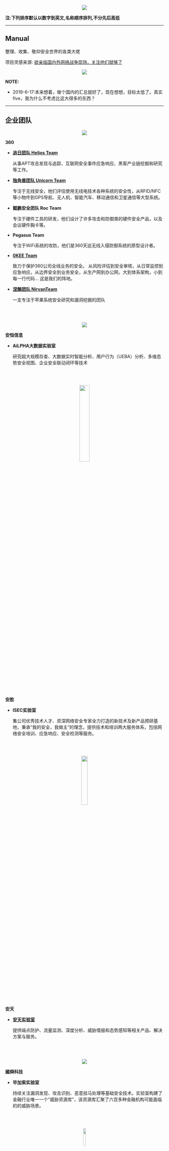 <p align="center">
    <img src=".//img/logo.png">
</p>

**注:下列排序默认以数字到英文,名称顺序排列,不分先后高低**

---

## Manual
整理、收集、敬仰安全世界的各类大佬

项目灵感来源: [欲亲临国内外网络战争现场，关注他们就够了](https://mp.weixin.qq.com/s/QaYPI8z4bXLUChuOrNxC-A)

<p align="center">
    <img src=".//img/readme.jpg">
</p>

**NOTE:**
- 2019-6-17:本来想着，做个国内的汇总就好了，现在想想，目标太低了。真实five，我为什么不考虑比这大得多的东西？

---

## 企业团队

<p align="center">
    <img src=".//img/360.png">
</p>

**360**
- **[追日团队 Helios Team](http://zhuiri.360.cn/index-eng.php)**

    从事APT攻击发现与追踪、互联网安全事件应急响应、黑客产业链挖掘和研究等工作。

- **[独角兽团队 Unicorn Team](http://unicorn.360.cn/)**

    专注于无线安全，他们评估使用无线电技术各种系统的安全性，从RFID/NFC等小物件到GPS导航、无人机、智能汽车、移动通信和卫星通信等大型系统。

- **鲲鹏安全团队 Roc Team**

    专注于硬件工具的研发，他们设计了许多攻击和防御类的硬件安全产品，以及会议硬件胸卡等。

- **Pegasus Team**

    专注于WiFi系统的攻防，他们是360天巡无线入侵防御系统的原型设计者。

- **[0KEE Team](https://0kee.360.cn)**

    致力于保护360公司全线业务的安全。
    从风险评估到安全审核，从日常监控到应急响应，从边界安全到业务安全，从生产网到办公网，大到体系架构，小到每一行代码... 这是我们的阵地。

- **[涅槃团队 NirvanTeam](http://nirvan.360.cn)**

    一支专注于苹果系统安全研究和漏洞挖掘的团队

<br><br>
<p align="center">
    <img src=".//img/安恒信息.png">
</p>

**安恒信息**
- **AiLPHA大数据实验室**

    研究超大规模存查、大数据实时智能分析、用户行为（UEBA）分析、多维态势安全视图、企业安全联动闭环等技术

<br><br>
<p align="center">
    <img src=".//img/安胜.png" width="25%">
</p>

**安胜**
- **ISEC实验室**

    集公司优秀技术人才、资深网络安全专家全力打造的新技术及新产品预研基地，秉承“我的安全，我做主”的理念，提供技术和培训两大服务体系，包括网络安全培训、应急响应、安全检测等服务。

<br><br>
<p align="center">
    <img src=".//img/安天.png" width="20%">
</p>

**安天**
- **[安天实验室](https://www.antiy.com/index.html)**

    提供端点防护、流量监测、深度分析、威胁情报和态势感知等相关产品、解决方案与服务。

<br><br>
<p align="center">
    <img src=".//img/國舜科技.png">
</p>

**國舜科技**
- **毕加索实验室**

    持续关注漏洞发现、攻击识别、恶意挂马处理等基础安全技术。实验室构建了金融行业唯一一个“威胁资源库”，该资源库汇聚了六百多种金融机构可能面临的的威胁场景。

<br><br>
<p align="center">
    <img src=".//img/VSP.png" width="12%">
</p>

**揆安网络科技**
- **VSP**

    成员拥有CISP，RHCA、OSCP、CCIE等资质认证擅长于安卓系统、蓝牙交互、嵌入式linex的安全分析与检查。

<br><br>
<p align="center">
    <img src=".//img/奇安信.png">
</p>

**[奇安信](https://www.qianxin.com/threat/threatenterprisenetwork)**
- **观星实验室**

    主要的研究方向包括红队测试、应急响应与攻击溯源（DFIR）以及安全工具研发（ThreatHuting）方向，致力于为企业客户提供全方位专业的安全技术支持。

- **天擎实验室 - Skylar Team**

- **天堤网络安全实验室- SkyWall Team**

- **天巡实验室**

    天巡实验室负责无线局域网攻防技术的探索与研究

- **云影实验室**

    云影实验室，是奇安信专注于网络攻防研究的安全团队

- **天眼实验室 - 红雨滴**

    奇安信旗下的高级威胁研究团队红雨滴（天眼实验室），成立于2015年，持续运营奇安信威胁情报中心至今，专注于APT攻击类高级威胁的研究，是国内首个发布并命名“海莲花”（APT-C-00，OceanLotus）APT攻击团伙的安全研究团队，也是当前奇安信威胁情报中心的主力威胁分析技术支持团队，具备0day漏洞发现能力。

<br><br>
<p align="center">
    <img src=".//img/启明星辰.png" width="20%">
</p>

**启明星辰**
- **ADLab**

    启明星辰积极防御实验室（ADLab）成立于1999年，是中国安全行业最早成立的攻防技术研究实验室之一，微软MAPP计划核心成员。截至目前，ADLab通过CVE发布Windows、Linux、Unix等操作系统安全或软件漏洞近300个，持续保持亚洲领先并确立了其在国际网络安全领域的核心地位。实验室研究方向涵盖操作系统与应用系统安全研究、移动智能终端安全研究、物联网智能设备安全研究、Web安全研究、工控系统安全研究、云安全研究。研究成果应用于产品核心技术研究、国家重点科技项目攻关、专业安全服务等。

<br><br>
<p align="center">
    <img src=".//img/四叶草安全.png" width="20%">
</p>

**四叶草安全**
- **CloverSec**

<br><br>
<p align="center">
    <img src=".//img/Tencent.png" width="20%">
</p>

**[Tencent](https://slab.qq.com/labs.html)**
- **[科恩实验室](https://keenlab.tencent.com/zh/)**

    实验室专注于国际范围内主流操作系统、互联网和移动互联网应用、云计算技术及物联网设备的前沿安全攻防技术研究。

- **[玄武实验室](https://xlab.tencent.com/cn/)**

    发现影响整个条码阅读器行业二十年的严重安全漏洞，世界首次实现通过发射激光入侵系统。

- **湛泸实验室**

    创新的实现了数据通道、利用SEH异常链表和DVE（数据虚拟执行）等漏洞攻防技术。

- **云鼎实验室**

    关注腾讯云安全体系建设，专注于云上网络环境的攻防研究和安全运营，以及基于机器学习等前沿技术理念打造云安全产品。

- **[反病毒实验室](https://tav.qq.com/)**

    自研的TAV杀毒引擎已获得国际七大著名第三方测评机构认证。实验室旗下的哈勃分析系统，可有效识别恶意样本。

- **[移动安全实验室](https://yaq.qq.com/)**

    通过终端安全平台、网络安全平台和硬件安全平台为移动产业打造云管端全方位的安全解决方案。

<br><br>
<p align="center">
    <img src=".//img/天融信.png" width="23%">
</p>

**天融信**
- **[阿尔法实验室](http://blog.topsec.com.cn/)**

    0DAY漏洞挖掘及分析主要针对以下方向进行，WEB应用漏洞、安全产品漏洞、应用程序漏洞、操作系统漏洞、数据库漏洞、网络设备漏洞。

<br><br>
<p align="center">
    <img src=".//img/无糖信息.png" width="20%">
</p>

**无糖信息**
- **阿斯巴甜攻防实验室**

    无糖信息阿斯巴甜攻防实验室由国内知名安全团队PKAV于2017年组建，由PKAV核心精锐技术成员组成，致力于反网络犯罪领域的安全技术研究与产品研发，参与无糖信息反电话诈骗平台、反网络诈骗平台、反网络传销平台等反网络犯罪相关自动化实战平台的核心技术攻坚，同时为各地提供网络犯罪案件协查和技术攻坚支持，为国家及各省市相关执法部门在反网络犯罪领域做出了积极的贡献，获得公安部、各省、市公安机关的一致肯定及官方感谢。

<br><br>
<p align="center">
    <img src=".//img/知道创宇.png" width="20%">
</p>

**知道创宇**
- 404实验室

---

## 公众号
### 渗透测试 & 漏洞研究


### 电子取证


### 威胁情报
- **黑鸟**

    战略情报以及网络空间安全情报
    <p align="center">
        <img src=".//img/hnwx.png" width="10%" height="10%">
    </p>

- **奇安信威胁情报中心**

    奇安信旗下的高级威胁研究团队红雨滴（天眼实验室），成立于2015年，持续运营奇安信威胁情报中心至今，专注于APT攻击类高级威胁的研究，是国内首个发布并命名“海莲花”（APT-C-00，OceanLotus）APT攻击团伙的安全研究团队，也是当前奇安信威胁情报中心的主力威胁分析技术支持团队，具备0day漏洞发现能力。
    报告主要发布于其公众号
    <p align="center">
        <img src=".//img/qaxwx.png" width="10%" height="10%">
    </p>




---

## 国内博客
### 企业类博客
- **[御见威胁情报中心](https://s.tencent.com/research/report/)**

    腾讯御见威胁情报中心，是一个涵盖全球多维数据的情报分析、威胁预警分析平台。依托顶尖安全专家团队支撑，帮助安全分析人员快速、准确对可疑事件进行预警、溯源分析。

- **[微步情报局](https://x.threatbook.cn/nodev4/vb4/list)**

    微步在线，专注于威胁情报领域的专业公司，旗下情报社区会经常发布有质量的网络战争报告，用户名为微步情报局。

- **[安天CERT](https://www.antiy.cn/research/notice&report/research_report/index.html)**

    安天的CERT团队为公众提供重大恶意代码和安全事件的应急响应服务。在历史上，安天率先发现了红色代码II、口令蠕虫等恶意代码，对冲击波、魔波、震荡波、震网、火焰、Adrd、CarrierIQ等恶意代码或PUA也提供了深度的分析报告和有效的应对方案。

- **[360 核心安全技术博客](http://blogs.360.cn/)**

    这个著名博客就不多说了，同样会不定期发布网络战争类报告。

### 个人/团队博客

- **[90sec](https://forum.90sec.com/)**

- **[chaMd5](http://www.chamd5.org)**

- **[红日](http://sec-redclub.com/index.php)**

- **[米斯特](https://www.hi-ourlife.com/)**

- **[破晓团队](http://www.secbug.org/)**

- **[网络尖刀](https://www.1aq.com/index.html)**











## 国外博客
### 企业类博客

- **[卡巴斯基](https://securelist.com/)(俄罗斯)**

    全球研究与分析团队 (GReAT) 成立于 2008 年，是卡巴斯基实验室的核心运营团队，该团队发现了全球的 APT、网络间谍活动、主要恶意软件、勒索软件和地下网络罪犯发展趋势。如今 GReAT 由全球 40 多名专家组成，分布在俄罗斯、欧洲、美洲、亚洲和中东。

- **[Group-IB](https://www.group-ib.com/blog/)(俄罗斯)**

    Group-IB是预防和调查高科技犯罪和在线欺诈的全球领导者之一。自2003年以来，该公司一直活跃在计算机取证和信息安全领域，保护最大的国际公司免受经济损失和声誉风险。
    很多大型报告都出自他手，号称最熟悉俄罗斯本土APT组织的公司


- **[ESET](https://www.welivesecurity.com/)(斯洛伐克)**

    ESET是总部位于斯洛伐克布拉迪斯拉发的一家世界知名的电脑安全软件公司，创立于1992年，由两家私有公司合并而成，最知名的产品为NOD32防毒软件。
    ESET此前发布的报告，详细，精准，给众多报告提供了参考链接和素材。

- **[FireEye](https://www.fireeye.com/blog/threat-research.html)(美国)**

    FireEye 作为安全界的神话之一，其在2012年后能够获得快速发展壮大，不仅恰逢当时全球网络安全环境需求新技术的大背景，以及新生领导力量的入驻，还包括美国军民融合模式对产业发展的巨大推动力。
    火眼披露的网络攻击涉及全球除美之外的所有国家和地区，百无禁忌。

- **[赛门铁克](https://www.symantec.com/blogs/threat-intelligence)(美国)**
    一家提供安全产品和解决方案以保护中小型企业远离高级威胁、恶意软件和其他网络攻击。
    著名杀软诺顿便在他们公司旗下，总部美国，老牌杀毒厂商，实力没得说。


- **[Cylance](https://threatvector.cylance.com/en_us/category/research-and-intelligence.html)(美国)**
    Cylance是世界上第一家用人工智能，机器学习来维护网络安全的公司。它致力于帮助终端使用者，公司，政府解决最复杂的网络安全问题。Cylance通过探究黑客心理，研发出一套不同于传统黑名单白名单的一套复杂的数学模型与算法，从而提供了对于顶级网络威胁的防御办法。

- **[CrowdStrike](https://www.crowdstrike.com/blog/category/threat-intel-research/)(美国)**

    人工智能支持的虚拟安全平台CrowdStrike专注于终端保护和威胁检测智能，这家位于加州桑尼维尔的创企创立于2011年，它能帮助公司发现攻击即将到来时的征兆，并在漏洞出现前采取措施。CrowdStrike已经通过调查和汇报全世界不少知名的数据泄露事件为自己正名，公司在证明2016年俄罗斯入侵民主党全国委员会时起到了作用。同时它还表明2014年索尼影业被黑一事中，朝鲜可能是幕后者。

- **[Palo Alto](https://unit42.paloaltonetworks.com/)(美国)**

    Palo Alto Networks的安全平台融合了所有关键的网络安全功能，包括高级威胁保护、防火墙、IDS/IPS,以及URL过滤功能，保证与传统的防火墙、UTM或网络威胁检测产品相比拥有更佳的安全性。Palo Alto Networks 凭借深厚的专业知识、不断创新的理念以及革命性安全平台，赢得了数千家企业、政府和服务供应商的亲睐，成为市场上成长最快的网络安全公司。
    unit42团队是他们主要的网络战争研究团队，报告及时，分析严谨，关联准确，值得关注

- **[Cisco](https://blog.talosintelligence.com/)(美国)**

    思科Talos团队由业界领先的网络安全专家组成，他们分析评估黑客活动，入侵企图，恶意软件以及漏洞的最新趋势。包括ClamAV团队和一些标准的安全工具书的作者中最知名的安全专家，都是思科Talos的成员。该团队的专长涵盖软件开发，逆向工程，漏洞分析，恶意软件的调查和情报收集等。
    思科Talos作为思科安全情报的主要发掘提供团队,为思科的安全研究和安全产品服务提供了强大的后盾支持,帮助思科的安全解决方案阻挡最新最复杂的攻击。

- **[趋势科技](https://blog.trendmicro.com/trendlabs-security-intelligence/)(日本)**

    趋势科技——网络安全软件及服务领域的全球领导者，以卓越的前瞻和技术革新能力引领了从桌面防毒到网络服务器和网关防毒的潮流，以独特的服务理念向业界证明了趋势科技的前瞻性和领导地位。总部位于日本东京和美国硅谷，旗下安全团队经验丰富，值得推荐阅读。

- **[ESTsecurity](https://blog.alyac.co.kr/)(韩国)**

    韩国第一大免费防毒软件ESTsecurity，专注韩国国内的APT攻击活动，只要是攻击韩国的活动他们都会出报告，非常nice的一家公司，出现朝鲜攻击韩国的活动会特别迅速的披露。

- **[clearsky](https://www.clearskysec.com/blog/)(以色列)**
    ClearSky网络安全提供网络解决方案，专注于威胁情报服务，主要面向金融部门，关键基础设施，公共部门和制药行业。主要针对中东地区攻击情况进行分析

- **[CheckPoint](https://research.checkpoint.com/)(以色列)**
    Check Point软件技术有限公司，成立于1993年，总部位于以色列特拉维夫，全球首屈一指的 Internet 安全解决方案供应商。

---

`戒躁`